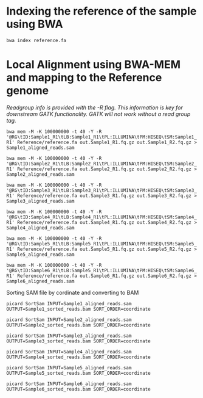# Indexing the reference of the sample using BWA

`bwa index reference.fa`

# Local Alignment using BWA-MEM and mapping to the Reference genome

*Readgroup info is provided with the -R flag. This information is key for downstream GATK functionality. GATK will not work without a read group tag.*

`bwa mem -M -K 100000000 -t 40 -Y -R '@RG\tID:Sample1_R1\tLB:Sample1_R1\tPL:ILLUMINA\tPM:HISEQ\tSM:Sample1_R1' Reference/reference.fa out.Sample1_R1.fq.gz out.Sample1_R2.fq.gz > Sample1_aligned_reads.sam`

`bwa mem -M -K 100000000 -t 40 -Y -R '@RG\tID:Sample2_R1\tLB:Sample2_R1\tPL:ILLUMINA\tPM:HISEQ\tSM:Sample2_R1' Reference/reference.fa out.Sample2_R1.fq.gz out.Sample2_R2.fq.gz > Sample2_aligned_reads.sam`

`bwa mem -M -K 100000000 -t 40 -Y -R '@RG\tID:Sample3_R1\tLB:Sample3_R1\tPL:ILLUMINA\tPM:HISEQ\tSM:Sample3_R1' Reference/reference.fa out.Sample3_R1.fq.gz out.Sample3_R2.fq.gz > Sample3_aligned_reads.sam`

`bwa mem -M -K 100000000 -t 40 -Y -R '@RG\tID:Sample4_R1\tLB:Sample4_R1\tPL:ILLUMINA\tPM:HISEQ\tSM:Sample4_R1' Reference/reference.fa out.Sample4_R1.fq.gz out.Sample4_R2.fq.gz > Sample4_aligned_reads.sam`

`bwa mem -M -K 100000000 -t 40 -Y -R '@RG\tID:Sample5_R1\tLB:Sample5_R1\tPL:ILLUMINA\tPM:HISEQ\tSM:Sample5_R1' Reference/reference.fa out.Sample5_R1.fq.gz out.Sample5_R2.fq.gz > Sample5_aligned_reads.sam`

`bwa mem -M -K 100000000 -t 40 -Y -R '@RG\tID:Sample6_R1\tLB:Sample5_R1\tPL:ILLUMINA\tPM:HISEQ\tSM:Sample6_R1' Reference/reference.fa out.Sample6_R1.fq.gz out.Sample6_R2.fq.gz > Sample6_aligned_reads.sam`

Sorting SAM file by cordinate and converting to BAM

`picard SortSam INPUT=Sample1_aligned_reads.sam OUTPUT=Sample1_sorted_reads.bam SORT_ORDER=coordinate`

`picard SortSam INPUT=Sample2_aligned_reads.sam OUTPUT=Sample2_sorted_reads.bam SORT_ORDER=coordinate`

`picard SortSam INPUT=Sample3_aligned_reads.sam OUTPUT=Sample3_sorted_reads.bam SORT_ORDER=coordinate`

`picard SortSam INPUT=Sample4_aligned_reads.sam OUTPUT=Sample4_sorted_reads.bam SORT_ORDER=coordinate`

`picard SortSam INPUT=Sample5_aligned_reads.sam OUTPUT=Sample5_sorted_reads.bam SORT_ORDER=coordinate`

`picard SortSam INPUT=Sample6_aligned_reads.sam OUTPUT=Sample6_sorted_reads.bam SORT_ORDER=coordinate`
